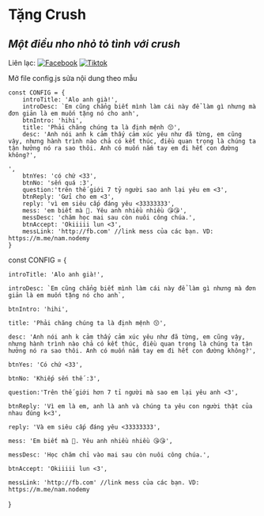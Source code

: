# Tặng Crush
## _Một điều nho nhỏ tỏ tình với crush_

Liên lạc: 
[![Facebook](https://i.imgur.com/GRqy96ts.jpg)](https://www.facebook.com/nam.nodemy)
[![Tiktok](https://i.imgur.com/Nbfl1E7t.jpg)](https://www.tiktok.com/@manindev)

Mở file config.js sửa nội dung theo mẫu
```
const CONFIG = {
    introTitle: 'Alo anh già!',
    introDesc: `Em cũng chẳng biết mình làm cái này để làm gì nhưng mà đơn giản là em muốn tặng nó cho anh',
    btnIntro: 'hihi',
    title: 'Phải chăng chúng ta là định mệnh 😙',
    desc: 'Anh nói anh k cảm thấy cảm xúc yêu như đã từng, em cũng vậy, nhưng hành trình nào chả có kết thúc, điều quan trọng là chúng ta tận hưởng nó ra sao thôi. Anh có muốn nắm tay em đi hết con đường không?',

',
    btnYes: 'có chứ <33',
    btnNo: 'sến quá :3',
    question:'trên thế giới 7 tỷ người sao anh lại yêu em <3',
    btnReply: 'Gửi cho em <3',
    reply: 'vì em siêu cấp đáng yêu <33333333',
    mess: 'em biết mà 🥰. Yêu anh nhiều nhiều 😘😘',
    messDesc: 'chăm học mai sau còn nuôi công chúa.',
    btnAccept: 'Okiiiii lun <3',
    messLink: 'http://fb.com' //link mess của các bạn. VD: https://m.me/nam.nodemy
}
```

const CONFIG = {

    introTitle: 'Alo anh già!',

    introDesc: `Em cũng chẳng biết mình làm cái này để làm gì nhưng mà đơn giản là em muốn tặng nó cho anh`,

    btnIntro: 'hihi',

    title: 'Phải chăng chúng ta là định mệnh 😙',

    desc: 'Anh nói anh k cảm thấy cảm xúc yêu như đã từng, em cũng vậy, nhưng hành trình nào chả có kết thúc, điều quan trọng là chúng ta tận hưởng nó ra sao thôi. Anh có muốn nắm tay em đi hết con đường không?',

    btnYes: 'Có chứ <33',

    btnNo: 'Khiếp sến thế :3',

    question:'Trên thế giới hơn 7 tỉ người mà sao em lại yêu anh <3',

    btnReply: 'Vì em là em, anh là anh và chúng ta yêu con người thật của nhau đúng k<3',

    reply: 'Và em siêu cấp đáng yêu <33333333',

    mess: 'Em biết mà 🥰. Yêu anh nhiều nhiều 😘😘',

    messDesc: 'Học chăm chỉ vào mai sau còn nuôi công chúa.',

    btnAccept: 'Okiiiii lun <3',

    messLink: 'http://fb.com' //link mess của các bạn. VD: https://m.me/nam.nodemy

} 
